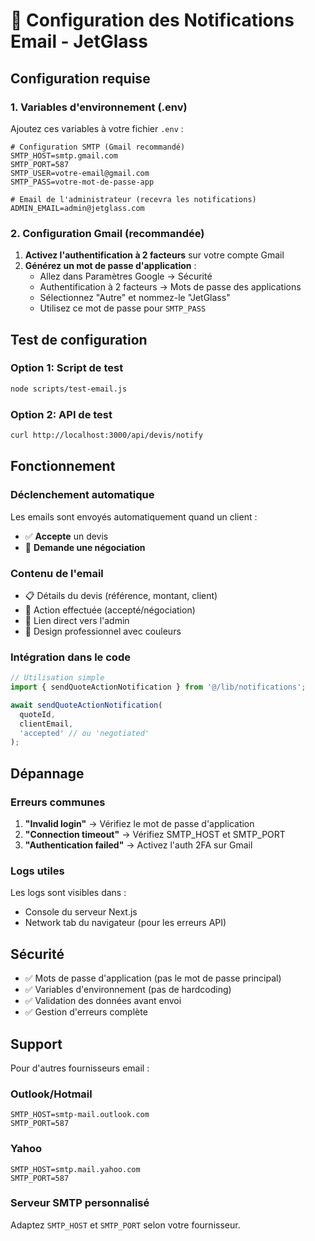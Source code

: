 # 📧 Configuration des Notifications Email - JetGlass

## Configuration requise

### 1. Variables d'environnement (.env)

Ajoutez ces variables à votre fichier `.env` :

```env
# Configuration SMTP (Gmail recommandé)
SMTP_HOST=smtp.gmail.com
SMTP_PORT=587
SMTP_USER=votre-email@gmail.com
SMTP_PASS=votre-mot-de-passe-app

# Email de l'administrateur (recevra les notifications)
ADMIN_EMAIL=admin@jetglass.com
```

### 2. Configuration Gmail (recommandée)

1. **Activez l'authentification à 2 facteurs** sur votre compte Gmail
2. **Générez un mot de passe d'application** :
   - Allez dans Paramètres Google → Sécurité
   - Authentification à 2 facteurs → Mots de passe des applications
   - Sélectionnez "Autre" et nommez-le "JetGlass"
   - Utilisez ce mot de passe pour `SMTP_PASS`

## Test de configuration

### Option 1: Script de test
```bash
node scripts/test-email.js
```

### Option 2: API de test
```bash
curl http://localhost:3000/api/devis/notify
```

## Fonctionnement

### Déclenchement automatique
Les emails sont envoyés automatiquement quand un client :
- ✅ **Accepte** un devis
- 💬 **Demande une négociation**

### Contenu de l'email
- 📋 Détails du devis (référence, montant, client)
- 🎯 Action effectuée (accepté/négociation)
- 🔗 Lien direct vers l'admin
- 🎨 Design professionnel avec couleurs

### Intégration dans le code

```typescript
// Utilisation simple
import { sendQuoteActionNotification } from '@/lib/notifications';

await sendQuoteActionNotification(
  quoteId, 
  clientEmail, 
  'accepted' // ou 'negotiated'
);
```

## Dépannage

### Erreurs communes

1. **"Invalid login"** → Vérifiez le mot de passe d'application
2. **"Connection timeout"** → Vérifiez SMTP_HOST et SMTP_PORT
3. **"Authentication failed"** → Activez l'auth 2FA sur Gmail

### Logs utiles
Les logs sont visibles dans :
- Console du serveur Next.js
- Network tab du navigateur (pour les erreurs API)

## Sécurité

- ✅ Mots de passe d'application (pas le mot de passe principal)
- ✅ Variables d'environnement (pas de hardcoding)
- ✅ Validation des données avant envoi
- ✅ Gestion d'erreurs complète

## Support

Pour d'autres fournisseurs email :

### Outlook/Hotmail
```env
SMTP_HOST=smtp-mail.outlook.com
SMTP_PORT=587
```

### Yahoo
```env
SMTP_HOST=smtp.mail.yahoo.com
SMTP_PORT=587
```

### Serveur SMTP personnalisé
Adaptez `SMTP_HOST` et `SMTP_PORT` selon votre fournisseur.
